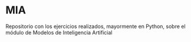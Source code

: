 # MIA
Repositorio con los ejercicios realizados, mayormente en Python, sobre el módulo de Modelos de Inteligencia Artificial
